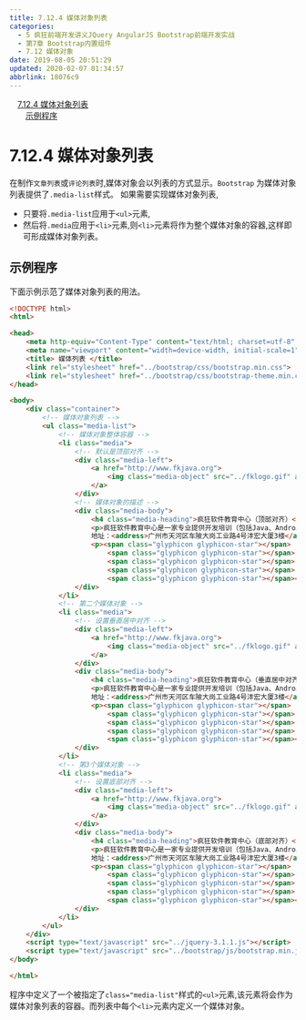 ```yaml
---
title: 7.12.4 媒体对象列表
categories: 
  - 5 疯狂前端开发讲义JQuery AngularJS Bootstrap前端开发实战
  - 第7章 Bootstrap内置组件
  - 7.12 媒体对象
date: 2019-08-05 20:51:29
updated: 2020-02-07 01:34:57
abbrlink: 18076c9
---
```

<div id='my_toc'><a href="/JavaReadingNotes/18076c9/#7-12-4-媒体对象列表" class="header_1">7.12.4 媒体对象列表</a>&nbsp;<br><a href="/JavaReadingNotes/18076c9/#示例程序" class="header_2">示例程序</a>&nbsp;<br></div>
<style>.header_1{margin-left: 1em;}.header_2{margin-left: 2em;}.header_3{margin-left: 3em;}.header_4{margin-left: 4em;}.header_5{margin-left: 5em;}.header_6{margin-left: 6em;}</style>
<!--more-->
<script>if (navigator.platform.search('arm')==-1){document.getElementById('my_toc').style.display = 'none';}var e,p = document.getElementsByTagName('p');while (p.length>0) {e = p[0];e.parentElement.removeChild(e);}</script>

<!--end-->
<!--SSTStart-->
# 7.12.4 媒体对象列表 #
在制作`文章列表`或`评论列表`时,媒体对象会以列表的方式显示。`Bootstrap` 为媒体对象列表提供了`.media-list`样式。
如果需要实现媒体对象列表,
- 只要将`.media-list`应用于`<ul>`元素,
- 然后将`.media`应用于`<li>`元素,则`<li>`元素将作为整个媒体对象的容器,这样即可形成媒体对象列表。

## 示例程序 ##
下面示例示范了媒体对象列表的用法。
```html
<!DOCTYPE html>
<html>

<head>
    <meta http-equiv="Content-Type" content="text/html; charset=utf-8" />
    <meta name="viewport" content="width=device-width, initial-scale=1">
    <title> 媒体列表 </title>
    <link rel="stylesheet" href="../bootstrap/css/bootstrap.min.css">
    <link rel="stylesheet" href="../bootstrap/css/bootstrap-theme.min.css">
</head>

<body>
    <div class="container">
        <!-- 媒体对象列表 -->
        <ul class="media-list">
            <!-- 媒体对象整体容器 -->
            <li class="media">
                <!-- 默认是顶部对齐 -->
                <div class="media-left">
                    <a href="http://www.fkjava.org">
                        <img class="media-object" src="../fklogo.gif" alt="疯狂软件">
                    </a>
                </div>
                <!-- 媒体对象的描述 -->
                <div class="media-body">
                    <h4 class="media-heading">疯狂软件教育中心（顶部对齐）</h4>
                    <p>疯狂软件教育中心是一家专业提供开发培训（包括Java、Android、前端、iOS等课程）的培训机构。</p>
                    地址：<address>广州市天河区车陂大岗工业路4号沣宏大厦3楼</address>
                    <p><span class="glyphicon glyphicon-star"></span>
                        <span class="glyphicon glyphicon-star"></span>
                        <span class="glyphicon glyphicon-star"></span>
                        <span class="glyphicon glyphicon-star"></span>
                        <span class="glyphicon glyphicon-star"></span></p>
                </div>
            </li>
            <!-- 第二个媒体对象 -->
            <li class="media">
                <!-- 设置垂直居中对齐 -->
                <div class="media-left">
                    <a href="http://www.fkjava.org">
                        <img class="media-object" src="../fklogo.gif" alt="疯狂软件">
                    </a>
                </div>
                <div class="media-body">
                    <h4 class="media-heading">疯狂软件教育中心（垂直居中对齐）</h4>
                    <p>疯狂软件教育中心是一家专业提供开发培训（包括Java、Android、前端、iOS等课程）的培训机构。</p>
                    地址：<address>广州市天河区车陂大岗工业路4号沣宏大厦3楼</address>
                    <p><span class="glyphicon glyphicon-star"></span>
                        <span class="glyphicon glyphicon-star"></span>
                        <span class="glyphicon glyphicon-star"></span>
                        <span class="glyphicon glyphicon-star"></span>
                        <span class="glyphicon glyphicon-star"></span></p>
                </div>
            </li>
            <!-- 第3个媒体对象 -->
            <li class="media">
                <!-- 设置底部对齐 -->
                <div class="media-left">
                    <a href="http://www.fkjava.org">
                        <img class="media-object" src="../fklogo.gif" alt="疯狂软件">
                    </a>
                </div>
                <div class="media-body">
                    <h4 class="media-heading">疯狂软件教育中心（底部对齐）</h4>
                    <p>疯狂软件教育中心是一家专业提供开发培训（包括Java、Android、前端、iOS等课程）的培训机构。</p>
                    地址：<address>广州市天河区车陂大岗工业路4号沣宏大厦3楼</address>
                    <p><span class="glyphicon glyphicon-star"></span>
                        <span class="glyphicon glyphicon-star"></span>
                        <span class="glyphicon glyphicon-star"></span>
                        <span class="glyphicon glyphicon-star"></span>
                        <span class="glyphicon glyphicon-star"></span></p>
                </div>
            </li>
        </ul>
    </div>
    <script type="text/javascript" src="../jquery-3.1.1.js"></script>
    <script type="text/javascript" src="../bootstrap/js/bootstrap.min.js"></script>
</body>

</html>
```
程序中定义了一个被指定了`class="media-list"`样式的`<ul>`元素,该元素将会作为媒体对象列表的容器。而列表中每个`<li>`元素内定义一个媒体对象。
<!--SSTStop-->

